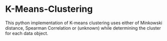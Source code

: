 # K-Means-Clustering
This python implementation of K-means clustering uses either of Minkowski distance, Spearman Correlation or (unknown) while determining the cluster for each data object.
